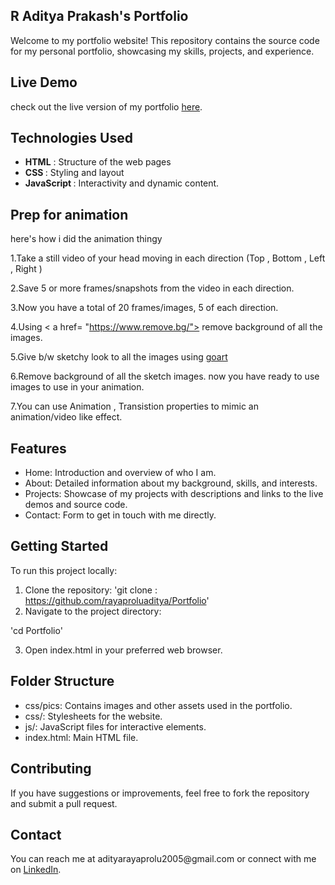 <h2>R Aditya Prakash's Portfolio</h2>

Welcome to my portfolio website! This repository contains the source code for my personal portfolio, showcasing my skills, projects, and experience.

<h2>Live Demo</h2>

check out the live version of my portfolio [here](https://radityaprakash.netlify.app/).

<h2> Technologies Used </h2>

- <b>HTML</b> : Structure of the web pages
- <b> CSS </b> : Styling and layout
- <b>JavaScript </b>: Interactivity and dynamic content.
  
<h2>Prep for animation</h2>
here's how i did the animation thingy

1.Take a still video of your head moving in each direction (Top , Bottom , Left , Right )

2.Save 5 or more frames/snapshots from the video in each direction.

3.Now you have a total of 20 frames/images, 5 of each direction.

4.Using < a href= "https://www.remove.bg/"> </a> remove background of all the images.

5.Give b/w sketchy look to all the images using <a href ="https://goart.fotor.com/">goart </a>

6.Remove background of all the sketch images. now you have ready to use images to use in your animation.

7.You can use Animation , Transistion properties to mimic an animation/video like effect.

<h2>Features</h2>

* Home: Introduction and overview of who I am.
* About: Detailed information about my background, skills, and interests.
* Projects: Showcase of my projects with descriptions and links to the live demos and source code.
* Contact: Form to get in touch with me directly.
  
<h2>Getting Started </h2>

To run this project locally:

1. Clone the repository:
'git clone :
https://github.com/rayaproluaditya/Portfolio'
2. Navigate to the project directory:

'cd Portfolio'

3. Open index.html in your preferred web browser.
<h2>Folder Structure</h2>

+ css/pics: Contains images and other assets used in the portfolio.
+ css/: Stylesheets for the website.
+ js/: JavaScript files for interactive elements.
+ index.html: Main HTML file.
  
<h2>Contributing</h2>
If you have suggestions or improvements, feel free to fork the repository and submit a pull request.

<h2>Contact</h2>
You can reach me at adityarayaprolu2005@gmail.com or connect with me on <a href ="https://www.linkedin.com/in/rayaprolu-aditya-prakash-224609203?utm_source=share&utm_campaign=share_via&utm_content=profile&utm_medium=android_app">LinkedIn</a>.
